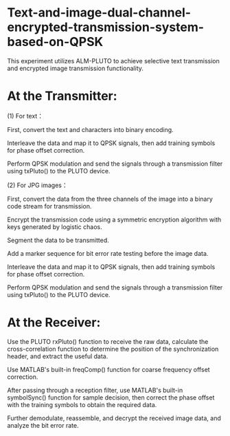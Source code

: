 # Text-and-image-dual-channel-encrypted-transmission-system-based-on-QPSK

This experiment utilizes ALM-PLUTO to achieve selective text transmission and encrypted image transmission functionality.

# At the Transmitter:

(1) For text：

First, convert the text and characters into binary encoding.

Interleave the data and map it to QPSK signals, then add training symbols for phase offset correction.

Perform QPSK modulation and send the signals through a transmission filter using txPluto() to the PLUTO device.

(2) For JPG images：

First, convert the data from the three channels of the image into a binary code stream for transmission.

Encrypt the transmission code using a symmetric encryption algorithm with keys generated by logistic chaos.

Segment the data to be transmitted.

Add a marker sequence for bit error rate testing before the image data.

Interleave the data and map it to QPSK signals, then add training symbols for phase offset correction.

Perform QPSK modulation and send the signals through a transmission filter using txPluto() to the PLUTO device.

# At the Receiver:

Use the PLUTO rxPluto() function to receive the raw data, calculate the cross-correlation function to determine the position of the synchronization header, and extract the useful data.

Use MATLAB's built-in freqComp() function for coarse frequency offset correction.

After passing through a reception filter, use MATLAB's built-in symbolSync() function for sample decision, then correct the phase offset with the training symbols to obtain the required data.

Further demodulate, reassemble, and decrypt the received image data, and analyze the bit error rate.
